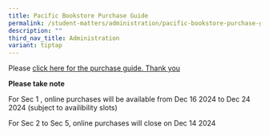 ```yaml
---
title: Pacific Bookstore Purchase Guide
permalink: /student-matters/administration/pacific-bookstore-purchase-guide/
description: ""
third_nav_title: Administration
variant: tiptap
---
```

<p>Please <a href="/files/PACIFIC_BOOKSTORES_ONLINE_PURCHASE_GUIDE.pdf" rel="noopener nofollow" target="_blank">click here for the purchase guide. Thank you</a>
</p>
<p><strong>Please take note</strong>
</p>
<p>For Sec 1 , online purchases will be available from Dec 16 2024 to Dec
24 2024 (subject to availibility slots)</p>
<p>For Sec 2 to Sec 5, online purchases will close on Dec 14 2024</p>